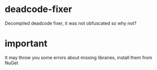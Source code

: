 # deadcode-fixer
Decompiled deadcode fixer, it was not obfuscated so why not?
# important
It may throw you some errors about missing libraries, install them from NuGet
